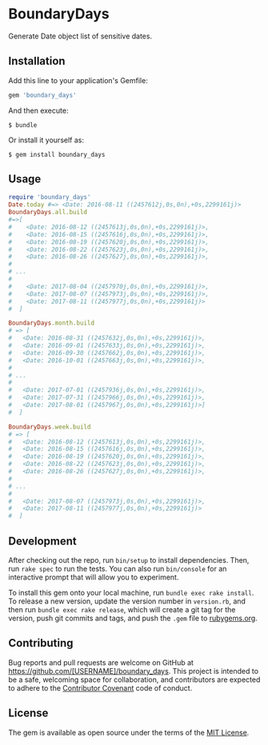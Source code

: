 # BoundaryDays

Generate Date object list of sensitive dates.

## Installation

Add this line to your application's Gemfile:

```ruby
gem 'boundary_days'
```

And then execute:

    $ bundle

Or install it yourself as:

    $ gem install boundary_days

## Usage

```ruby
require 'boundary_days'
Date.today #=> <Date: 2016-08-11 ((2457612j,0s,0n),+0s,2299161j)>
BoundaryDays.all.build
#=>[
#    <Date: 2016-08-12 ((2457613j,0s,0n),+0s,2299161j)>,
#    <Date: 2016-08-15 ((2457616j,0s,0n),+0s,2299161j)>, 
#    <Date: 2016-08-19 ((2457620j,0s,0n),+0s,2299161j)>,
#    <Date: 2016-08-22 ((2457623j,0s,0n),+0s,2299161j)>,
#    <Date: 2016-08-26 ((2457627j,0s,0n),+0s,2299161j)>,
#
# ...
#
#    <Date: 2017-08-04 ((2457970j,0s,0n),+0s,2299161j)>,
#    <Date: 2017-08-07 ((2457973j,0s,0n),+0s,2299161j)>,
#    <Date: 2017-08-11 ((2457977j,0s,0n),+0s,2299161j)>
#  ]

BoundaryDays.month.build
# => [
#   <Date: 2016-08-31 ((2457632j,0s,0n),+0s,2299161j)>,
#   <Date: 2016-09-01 ((2457633j,0s,0n),+0s,2299161j)>,
#   <Date: 2016-09-30 ((2457662j,0s,0n),+0s,2299161j)>,
#   <Date: 2016-10-01 ((2457663j,0s,0n),+0s,2299161j)>, 
#
# ...
#
#   <Date: 2017-07-01 ((2457936j,0s,0n),+0s,2299161j)>,
#   <Date: 2017-07-31 ((2457966j,0s,0n),+0s,2299161j)>,
#   <Date: 2017-08-01 ((2457967j,0s,0n),+0s,2299161j)>]
#  ]

BoundaryDays.week.build
# => [
#   <Date: 2016-08-12 ((2457613j,0s,0n),+0s,2299161j)>,
#   <Date: 2016-08-15 ((2457616j,0s,0n),+0s,2299161j)>,
#   <Date: 2016-08-19 ((2457620j,0s,0n),+0s,2299161j)>, 
#   <Date: 2016-08-22 ((2457623j,0s,0n),+0s,2299161j)>,
#   <Date: 2016-08-26 ((2457627j,0s,0n),+0s,2299161j)>, 
#
# ...
#
#   <Date: 2017-08-07 ((2457973j,0s,0n),+0s,2299161j)>,
#   <Date: 2017-08-11 ((2457977j,0s,0n),+0s,2299161j)>
#  ]
```

## Development

After checking out the repo, run `bin/setup` to install dependencies. Then, run `rake spec` to run the tests. You can also run `bin/console` for an interactive prompt that will allow you to experiment.

To install this gem onto your local machine, run `bundle exec rake install`. To release a new version, update the version number in `version.rb`, and then run `bundle exec rake release`, which will create a git tag for the version, push git commits and tags, and push the `.gem` file to [rubygems.org](https://rubygems.org).

## Contributing

Bug reports and pull requests are welcome on GitHub at https://github.com/[USERNAME]/boundary_days. This project is intended to be a safe, welcoming space for collaboration, and contributors are expected to adhere to the [Contributor Covenant](http://contributor-covenant.org) code of conduct.


## License

The gem is available as open source under the terms of the [MIT License](http://opensource.org/licenses/MIT).
